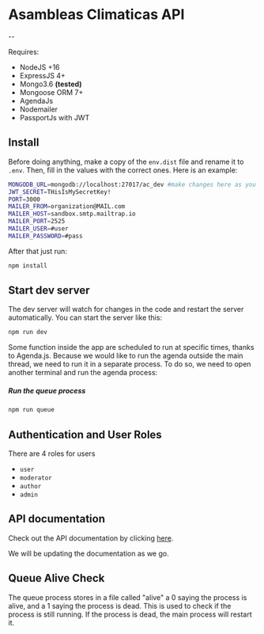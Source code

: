 # Asambleas Climaticas API
--

Requires:

- NodeJS +16
- ExpressJS 4+
- Mongo3.6 **(tested)**
- Mongoose ORM 7+
- AgendaJs
- Nodemailer
- PassportJs with JWT

## Install

Before doing anything, make a copy of the `env.dist` file and rename it to `.env`. Then, fill in the values with the correct ones. Here is an example:

```bash
MONGODB_URL=mongodb://localhost:27017/ac_dev #make changes here as you need
JWT_SECRET=THisIsMySecretKey!
PORT=3000
MAILER_FROM=organization@MAIL.com
MAILER_HOST=sandbox.smtp.mailtrap.io
MAILER_PORT=2525
MAILER_USER=#user
MAILER_PASSWORD=#pass
```
After that just run:

```bash
npm install
```

## Start dev server

The dev server will watch for changes in the code and restart the server automatically. You can start the server like this:

```bash
npm run dev
```
Some function inside the app are scheduled to run at specific times, thanks to Agenda.js. Because we would like to run the agenda outside the main thread, we need to run it in a separate process. To do so, we need to open another terminal and run the agenda process:


##### Run the queue process
  
```bash
npm run queue
```

## Authentication and User Roles

There are 4 roles for users
- `user`
- `moderator`
- `author`
- `admin`

## API documentation

Check out the API documentation by clicking [here](API.md).

We will be updating the documentation as we go.

## Queue Alive Check

The queue process stores in a file called "alive" a 0 saying the process is alive, and a 1 saying the process is dead. This is used to check if the process is still running. If the process is dead, the main process will restart it.